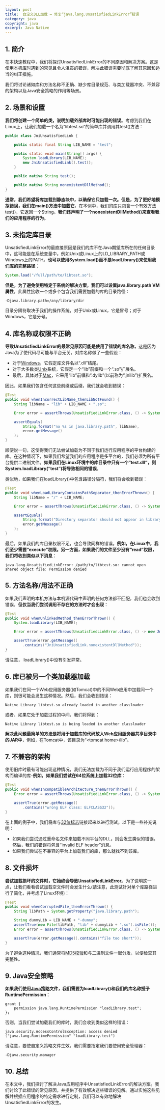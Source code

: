 ```yaml
---
layout: post
title:  自定义DLL加载 – 修复“java.lang.UnsatisfiedLinkError”错误
category: java
copyright: java
excerpt: Java Native
---
```


## 1. 简介

在本快速教程中，我们将探讨UnsatisfiedLinkError的不同原因和解决方案。这是使用本机库时遇到的常见且令人沮丧的错误，解决此错误需要彻底了解其原因和适当的纠正措施。

我们将讨论诸如库和方法名称不正确、缺少库目录规范、与类加载器冲突、不兼容的架构以及Java安全策略的作用等场景。

## 2. 场景和设置

**我们将创建一个简单的类，说明加载外部库时可能出现的错误**。考虑到我们在Linux上，让我们加载一个名为“libtest.so”的简单库并调用其test()方法：

```java
public class JniUnsatisfiedLink {

    public static final String LIB_NAME = "test";

    public static void main(String[] args) {
        System.loadLibrary(LIB_NAME);
        new JniUnsatisfiedLink().test();
    }

    public native String test();

    public native String nonexistentDllMethod();
}
```

**通常，我们希望将库加载到静态块中，以确保它只加载一次。但是，为了更好地模拟错误，我们在main()方法中加载它**。在本例中，我们的库只包含一个有效方法test()，它返回一个String。**我们还声明了一个nonexistentDllMethod()来查看我们的应用程序的行为**。

## 3. 未指定库目录

UnsatisfiedLinkError的最直接原因是我们的库不在Java期望库所在的任何目录中，这可能是在系统变量中，例如Unix或Linux上的LD_LIBRARY_PATH或Windows上的PATH。**也可以使用System.load()而不是loadLibrary()来使用我们库的完整路径**：

```java
System.load("/full/path/to/libtest.so");
```

**但是，为了避免使用特定于系统的解决方案，我们可以设置java.library.path VM属性**，此属性接收一个或多个包含我们需要加载的库的目录路径：

```shell
-Djava.library.path=/any/library/dir
```

目录分隔符取决于我们的操作系统，对于Unix或Linux，它是冒号；对于Windows，它是分号。

## 4. 库名称或权限不正确

**导致UnsatisfiedLinkError的最常见原因可能是使用了错误的库名称**，这是因为Java为了使代码尽可能与平台无关，对库名称做了一些假设：

- 对于[Windows](https://hg.openjdk.org/jdk8/jdk8/jdk/file/687fd7c7986d/src/windows/javavm/export/jvm_md.h#l42)，它假定库文件名以“.dll”结尾。
- 对于大多数类[Unix](https://hg.openjdk.org/jdk8/jdk8/jdk/file/687fd7c7986d/src/solaris/javavm/export/jvm_md.h#l43)系统，它假定一个“lib”前缀和一个“.so”扩展名。
- 最后，具体对于[Mac](https://hg.openjdk.org/jdk8/jdk8/jdk/file/687fd7c7986d/src/macosx/javavm/export/jvm_md.h#l43)，它采用“lib”前缀和“.dylib”(以前称为“.jnilib”)扩展名。

因此，如果我们包含任何这些前缀或后缀，我们就会收到错误：

```java
@Test
public void whenIncorrectLibName_thenLibNotFound() {
    String libName = "lib" + LIB_NAME + ".so";

    Error error = assertThrows(UnsatisfiedLinkError.class, () -> System.loadLibrary(libName));

    assertEquals(
        String.format("no %s in java.library.path", libName), 
        error.getMessage()
    );
}
```

顺便说一句，这使得我们无法尝试加载为不同于我们运行应用程序的平台构建的库。在这种情况下，如果我们希望我们的应用程序是多平台的，我们必须为所有平台提供二进制文件。**如果我们在Linux环境中的库目录中只有一个“test.dll”，则System.loadLibrary(“test”)将导致相同的错误**。

类似地，如果我们在loadLibrary()中包含路径分隔符，我们将会收到错误：

```java
@Test
public void whenLoadLibraryContainsPathSeparator_thenErrorThrown() {
    String libName = "/" + LIB_NAME;

    Error error = assertThrows(UnsatisfiedLinkError.class, () -> System.loadLibrary(libName));

    assertEquals(
        String.format("Directory separator should not appear in library name: %s", libName), 
        error.getMessage()
    );
}
```

最后，如果我们的库目录权限不足，也会导致同样的错误。**例如，在Linux中，我们至少需要“execute”权限。另一方面，如果我们的文件至少没有“read”权限，我们将收到类似以下消息**：

```text
java.lang.UnsatisfiedLinkError: /path/to/libtest.so: cannot open shared object file: Permission denied
```

## 5. 方法名称/用法不正确

如果我们声明的本机方法与本机源代码中声明的任何方法都不匹配，我们也会收到错误，**但仅当我们尝试调用不存在的方法时才会出现**：

```java
@Test
public void whenUnlinkedMethod_thenErrorThrown() {
    System.loadLibrary(LIB_NAME);

    Error error = assertThrows(UnsatisfiedLinkError.class, () -> new JniUnsatisfiedLink().nonexistentDllMethod());

    assertTrue(error.getMessage()
        .contains("JniUnsatisfiedLink.nonexistentDllMethod"));
}
```

请注意， loadLibrary()中没有引发异常。

## 6. 库已被另一个类加载器加载

如果我们在同一个Web应用服务器(如Tomcat)中的不同Web应用中加载同一个库，则很可能会发生这种情况。然后，我们会收到错误：

```text
Native Library libtest.so already loaded in another classloader
```

或者，如果它处于加载过程的中间，我们将得到：

```text
Native Library libtest.so is being loaded in another classloader
```

**解决此问题最简单的方法是将用于加载库的代码放入Web应用服务器共享目录中的JAR中**，例如，在Tomcat中，该目录为“<tomcat home\>/lib”。

## 7. 不兼容的架构

使用旧库时最有可能出现这种情况，我们无法加载为不同于我们运行应用程序的架构而编译的库-**例如，如果我们尝试在64位系统上加载32位库**：

```java
@Test
public void whenIncompatibleArchitecture_thenErrorThrown() {
    Error error = assertThrows(UnsatisfiedLinkError.class, () -> System.loadLibrary(LIB_NAME + "32"));

    assertTrue(error.getMessage()
        .contains("wrong ELF class: ELFCLASS32"));
}
```

在上面的例子中，我们将库与[32位标志](https://www.baeldung.com/linux/compile-32-bit-binary-on-64-bit-os)链接起来以进行测试。以下是一些补充说明：

- 如果我们尝试通过重命名文件来加载不同平台的DLL，则会发生类似的错误。然后，我们的错误将包含“invalid ELF header”消息。
- 如果我们尝试在不兼容的平台上加载我们的库，那么就找不到该库。

## 8. 文件损坏

**尝试加载损坏的文件时，它始终会导致UnsatisfiedLinkError**。为了说明这一点，让我们看看尝试加载空文件时会发生什么(请注意，此测试针对单个库路径进行了简化，并考虑了Linux环境)：

```java
@Test
public void whenCorruptedFile_thenErrorThrown() {
    String libPath = System.getProperty("java.library.path");

    String dummyLib = LIB_NAME + "-dummy";
    assertTrue(new File(libPath, "lib" + dummyLib + ".so").isFile());
    Error error = assertThrows(UnsatisfiedLinkError.class, () -> System.loadLibrary(dummyLib));

    assertTrue(error.getMessage().contains("file too short"));
}
```

为了避免这种情况，我们通常将[MD5校验](https://www.baeldung.com/java-md5-checksum-file)和与二进制文件一起分发，以便检查其完整性。

## 9. Java安全策略

**如果我们使用[Java策略](https://www.baeldung.com/java-security-manager)文件，我们需要为loadLibrary()和我们的库名称授予RuntimePermission**：

```plaintext
grant {
    permission java.lang.RuntimePermission "loadLibrary.test";
};
```

否则，当我们尝试加载我们的库时，我们会收到类似这样的错误：

```text
java.security.AccessControlException: access denied ("java.lang.RuntimePermission" "loadLibrary.test")
```

请注意，要使自定义策略文件生效，我们需要指定我们要使用安全管理器：

```shell
-Djava.security.manager
```

## 10. 总结

在本文中，我们探讨了解决Java应用程序中UnsatisfiedLinkError的解决方案。我们讨论了此错误的常见原因，并提供了有效解决这些错误的见解。通过实施这些见解并根据应用程序的特定需求进行定制，我们可以有效地解决UnsatisfiedLinkError的发生。